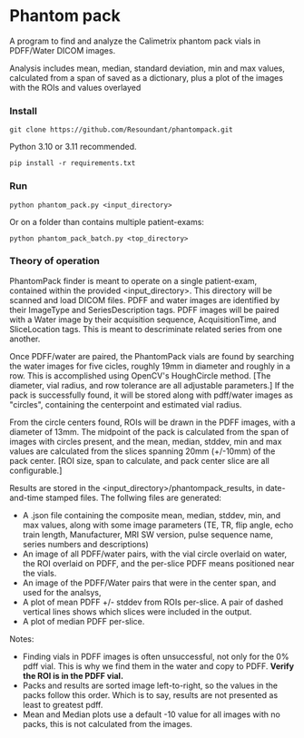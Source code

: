# Phantom pack

A program to find and analyze the Calimetrix phantom pack vials in PDFF/Water DICOM images.

Analysis includes mean, median, standard deviation, min and max values, calculated from a span of  saved as a dictionary, plus a plot of the images with the ROIs and values overlayed

### Install
`git clone https://github.com/Resoundant/phantompack.git`

Python 3.10 or 3.11 recommended.

`pip install -r requirements.txt`

### Run
`python phantom_pack.py <input_directory>`

Or on a folder than contains multiple patient-exams:

`python phantom_pack_batch.py <top_directory>`

### Theory of operation
PhantomPack finder is meant to operate on a single patient-exam, contained within the provided <input_directory>.  This directory will be scanned and load DICOM files.  PDFF and water images are identified by their ImageType and SeriesDescription tags.  PDFF images will be paired with a Water image by their acquisition sequence, AcquisitionTime, and SliceLocation tags.  This is meant to  descriminate related series from one another.

Once PDFF/water are paired, the PhantomPack vials are found by searching the water images for five cicles, roughly 19mm in diameter and roughly in a row.  This is accomplished using OpenCV's HoughCircle method.  [The diameter, vial radius, and row tolerance are all adjustable parameters.] If the pack is successfully found, it will be stored along with pdff/water images as  "circles", containing the centerpoint and estimated vial radius.

From the circle centers found, ROIs will be drawn in the PDFF images, with a diameter of 13mm.  The midpoint of the pack is calculated from the span of images with circles present, and the mean, median, stddev, min and max values are calculated from the slices spanning 20mm (+/-10mm) of the pack center.  [ROI size, span to calculate, and pack center slice are all configurable.]

Results are stored in the <input_directory>/phantompack_results, in date-and-time stamped files.  The follwing files are generated:
- A .json file containing the composite mean, median, stddev, min, and max values, along with some image parameters (TE, TR, flip angle, echo train length, Manufacturer, MRI SW version, pulse sequence name, series numbers and descriptions)
- An image of all PDFF/water pairs, with the vial circle overlaid on water, the ROI overlaid on PDFF, and the per-slice PDFF means positioned near the vials.
- An image of the PDFF/Water pairs that were in the center span, and used for the analsys,
- A plot of mean PDFF +/- stddev from ROIs per-slice.  A pair of dashed vertical lines shows which slices were included in the output.
- A plot of median PDFF per-slice.

Notes:
- Finding vials in PDFF images is often unsuccessful, not only for the 0% pdff vial.  This is why we find them in the water and copy to PDFF.  **Verify the ROI is in the PDFF vial.**
- Packs and results are sorted image left-to-right, so the values in the packs follow this order.  Which is to say, results are not presented as least to greatest pdff.
- Mean and Median plots use a default -10 value for all images with no packs, this is not calculated from the images.

